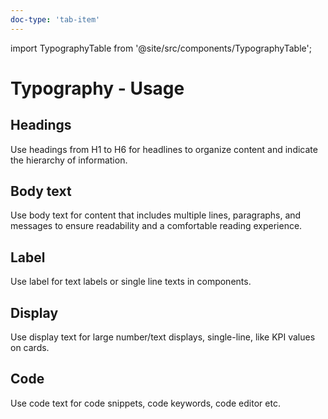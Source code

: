 ```yaml
---
doc-type: 'tab-item'
---
```


import TypographyTable from '@site/src/components/TypographyTable';

# Typography - Usage

## Headings

Use headings from H1 to H6 for headlines to organize content and indicate the hierarchy of information.

<TypographyTable typographyName="h1" />
<TypographyTable typographyName="h2" />
<TypographyTable typographyName="h3" />
<TypographyTable typographyName="h4" />
<TypographyTable typographyName="h5" />
<TypographyTable typographyName="h6" />

## Body text

Use body text for content that includes multiple lines, paragraphs, and messages to ensure readability and a comfortable reading experience.

<TypographyTable typographyName="body" />
<TypographyTable typographyName="body-xs" />
<TypographyTable typographyName="body-sm" />
<TypographyTable typographyName="body-lg" />

## Label

Use label for text labels or single line texts in components.

<TypographyTable typographyName="label" />
<TypographyTable typographyName="label-xs" />
<TypographyTable typographyName="label-sm" />
<TypographyTable typographyName="label-lg" />

## Display

Use display text for large number/text displays, single-line, like KPI values on cards.

<TypographyTable typographyName="display" />
<TypographyTable typographyName="display-xs" />
<TypographyTable typographyName="display-sm" />
<TypographyTable typographyName="display-lg" />
<TypographyTable typographyName="display-xl" />
<TypographyTable typographyName="display-xxl" />

## Code

Use code text for code snippets, code keywords, code editor etc.

<TypographyTable typographyName="code" />
<TypographyTable typographyName="code-sm" />
<TypographyTable typographyName="code-lg" />
